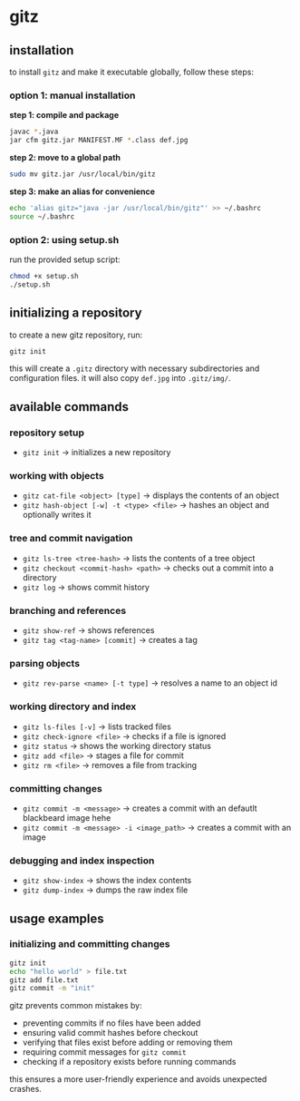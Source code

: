 # gitz

## installation

to install `gitz` and make it executable globally, follow these steps:

### option 1: manual installation

**step 1: compile and package**
```sh
javac *.java
jar cfm gitz.jar MANIFEST.MF *.class def.jpg
```

**step 2: move to a global path**
```sh
sudo mv gitz.jar /usr/local/bin/gitz
```

**step 3: make an alias for convenience**
```sh
echo 'alias gitz="java -jar /usr/local/bin/gitz"' >> ~/.bashrc
source ~/.bashrc
```

### option 2: using setup.sh

run the provided setup script:
```sh
chmod +x setup.sh
./setup.sh
```

## initializing a repository

to create a new gitz repository, run:

```sh
gitz init
```

this will create a `.gitz` directory with necessary subdirectories and configuration files. it will also copy `def.jpg` into `.gitz/img/`.

## available commands

### repository setup
* `gitz init` → initializes a new repository

### working with objects
* `gitz cat-file <object> [type]` → displays the contents of an object
* `gitz hash-object [-w] -t <type> <file>` → hashes an object and optionally writes it

### tree and commit navigation
* `gitz ls-tree <tree-hash>` → lists the contents of a tree object
* `gitz checkout <commit-hash> <path>` → checks out a commit into a directory
* `gitz log` → shows commit history

### branching and references
* `gitz show-ref` → shows references
* `gitz tag <tag-name> [commit]` → creates a tag

### parsing objects
* `gitz rev-parse <name> [-t type]` → resolves a name to an object id

### working directory and index
* `gitz ls-files [-v]` → lists tracked files
* `gitz check-ignore <file>` → checks if a file is ignored
* `gitz status` → shows the working directory status
* `gitz add <file>` → stages a file for commit
* `gitz rm <file>` → removes a file from tracking

### committing changes
* `gitz commit -m <message>` → creates a commit with an defautlt blackbeard image hehe
* `gitz commit -m <message> -i <image_path>` → creates a commit with an image

### debugging and index inspection
* `gitz show-index` → shows the index contents
* `gitz dump-index` → dumps the raw index file

## usage examples

### initializing and committing changes
```sh
gitz init
echo "hello world" > file.txt
gitz add file.txt
gitz commit -m "init"
```

gitz prevents common mistakes by:
* preventing commits if no files have been added
* ensuring valid commit hashes before checkout
* verifying that files exist before adding or removing them
* requiring commit messages for `gitz commit`
* checking if a repository exists before running commands

this ensures a more user-friendly experience and avoids unexpected crashes.
